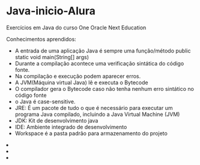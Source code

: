 # Java-inicio-Alura
Exercícios em Java do curso One Oracle Next Education

Conhecimentos aprendidos:
<div>
  <ul>
    <li>A entrada de uma aplicação Java é sempre uma função/método public static void main(String[] args)</li>
    <li>Durante a compilação acontece uma verificação sintática do código fonte.</li>
    <li>Na compilação e execução podem aparecer erros.</li>
    <li>A JVM(Máquina virtual Java) lê e executa o Bytecode</li>
    <li>O compilador gera o Bytecode caso não tenha nenhum erro sintático no código fonte</li>
    <li>o Java é case-sensitive.</li>
    <li>JRE: É um pacote de tudo o que é necessário para executar um programa Java compilado, incluindo a Java Virtual Machine (JVM)</li>
    <li>JDK: Kit de desenvolvimento java </li>
    <li>IDE: Ambiente integrado de desenvolvimento</li>
    <li>Workspace é a pasta padrão para armazenamento do projeto</li>
  </ul>
</div>

<div>
  <li></li>
  <li></li>
  <li></li>
</div>



